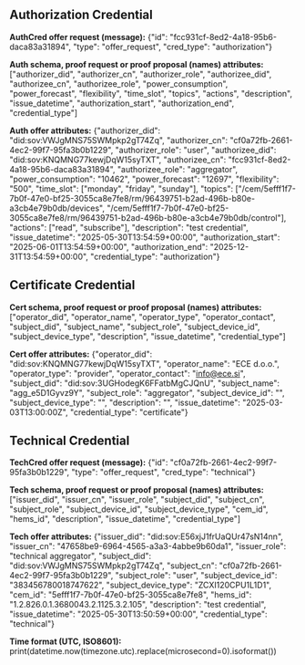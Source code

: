 ## Authorization Credential

**AuthCred offer request (message):** {"id": "fcc931cf-8ed2-4a18-95b6-daca83a31894", "type": "offer_request", "cred_type": "authorization"}

**Auth schema, proof request or proof proposal (names) attributes:** 
["authorizer_did", "authorizer_cn", "authorizer_role", "authorizee_did", "authorizee_cn", "authorizee_role", "power_consumption", "power_forecast", "flexibility", "time_slot", "topics", "actions", "description", "issue_datetime", "authorization_start", "authorization_end", "credential_type"]

**Auth offer attributes:** 
{"authorizer_did": "did:sov:VWJgMNS75SWMpkp2gT74Zq", "authorizer_cn": "cf0a72fb-2661-4ec2-99f7-95fa3b0b1229", "authorizer_role": "user", "authorizee_did": "did:sov:KNQMNG77kewjDqW15syTXT", "authorizee_cn": "fcc931cf-8ed2-4a18-95b6-daca83a31894", "authorizee_role": "aggregator", "power_consumption": "10462", "power_forecast": "12697", "flexibility": "500", "time_slot": ["monday", "friday", "sunday"], "topics": ["/cem/5efff1f7-7b0f-47e0-bf25-3055ca8e7fe8/rm/96439751-b2ad-496b-b80e-a3cb4e79b0db/devices", "/cem/5efff1f7-7b0f-47e0-bf25-3055ca8e7fe8/rm/96439751-b2ad-496b-b80e-a3cb4e79b0db/control"], "actions": ["read", "subscribe"], "description": "test credential", "issue_datetime": "2025-05-30T13:54:59+00:00", "authorization_start": "2025-06-01T13:54:59+00:00", "authorization_end": "2025-12-31T13:54:59+00:00", "credential_type": "authorization"}

## Certificate Credential

**Cert schema, proof request or proof proposal (names) attributes:** ["operator_did", "operator_name", "operator_type", "operator_contact", "subject_did", "subject_name", "subject_role", "subject_device_id", "subject_device_type", "description", "issue_datetime", "credential_type"]

**Cert offer attributes:** {"operator_did": "did:sov:KNQMNG77kewjDqW15syTXT", "operator_name": "ECE d.o.o.", "operator_type": "provider", "operator_contact": "info@ece.si", "subject_did": "did:sov:3UGHodegK6FFatbMgCJQnU", "subject_name": "agg_e5D1Gyvz9Y", "subject_role": "aggregator", "subject_device_id": "", "subject_device_type": "", "description": "", "issue_datetime": "2025-03-03T13:00:00Z", "credential_type": "certificate"}

## Technical Credential

**TechCred offer request (message):** {"id": "cf0a72fb-2661-4ec2-99f7-95fa3b0b1229", "type": "offer_request", "cred_type": "technical"}

**Tech schema, proof request or proof proposal (names) attributes:** 
["issuer_did", "issuer_cn", "issuer_role", "subject_did", "subject_cn", "subject_role", "subject_device_id", "subject_device_type", "cem_id", "hems_id", "description", "issue_datetime", "credential_type"]

**Tech offer attributes:** {"issuer_did": "did:sov:E56xjJ1frUaQUr47sN14nn", "issuer_cn": "47658be9-6964-4565-a3a3-4abbe9b60da1", "issuer_role": "technical aggregator", "subject_did": "did:sov:VWJgMNS75SWMpkp2gT74Zq", "subject_cn": "cf0a72fb-2661-4ec2-99f7-95fa3b0b1229", "subject_role": "user", "subject_device_id": "383456780018747622", "subject_device_type": "ZCXI120CPU1L1D1", "cem_id": "5efff1f7-7b0f-47e0-bf25-3055ca8e7fe8", "hems_id": "1.2.826.0.1.3680043.2.1125.3.2.105", "description": "test credential", "issue_datetime": "2025-05-30T13:50:59+00:00", "credential_type": "technical"}

**Time format (UTC, ISO8601):**
print(datetime.now(timezone.utc).replace(microsecond=0).isoformat())